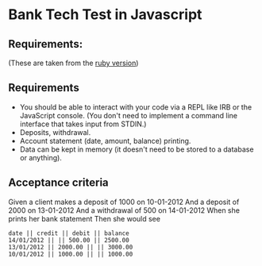 # Bank Tech Test in Javascript

## Requirements:
(These are taken from the [ruby version](https://github.com/makersacademy/course/blob/master/individual_challenges/bank_tech_test.md))

## Requirements

- You should be able to interact with your code via a REPL like IRB or the JavaScript console. (You don't need to implement a command line interface that takes input from STDIN.)
- Deposits, withdrawal.
- Account statement (date, amount, balance) printing.
- Data can be kept in memory (it doesn't need to be stored to a database or anything).

## Acceptance criteria

Given a client makes a deposit of 1000 on 10-01-2012 And a deposit of 2000 on 13-01-2012 And a withdrawal of 500 on 14-01-2012 When she prints her bank statement Then she would see

```
date || credit || debit || balance
14/01/2012 || || 500.00 || 2500.00
13/01/2012 || 2000.00 || || 3000.00
10/01/2012 || 1000.00 || || 1000.00
```
